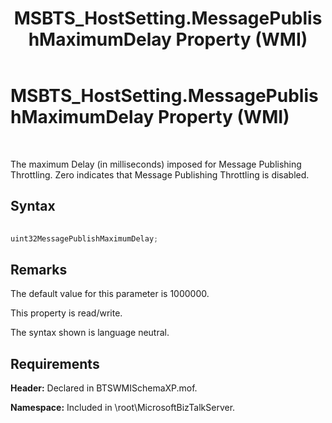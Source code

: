 ﻿---
title: MSBTS_HostSetting.MessagePublishMaximumDelay Property (WMI)
TOCTitle: MSBTS_HostSetting.MessagePublishMaximumDelay Property (WMI)
ms:assetid: 5b853465-446d-4a44-bad4-a5652ef6a436
ms:mtpsurl: https://msdn.microsoft.com/en-us/library/Aa560347(v=BTS.80)
ms:contentKeyID: 51528286
ms.date: 08/30/2017
mtps_version: v=BTS.80
---

# MSBTS\_HostSetting.MessagePublishMaximumDelay Property (WMI)

 

The maximum Delay (in milliseconds) imposed for Message Publishing Throttling. Zero indicates that Message Publishing Throttling is disabled.

## Syntax

```C#
  
uint32MessagePublishMaximumDelay;  
```

## Remarks

The default value for this parameter is 1000000.

This property is read/write.

The syntax shown is language neutral.

## Requirements

**Header:** Declared in BTSWMISchemaXP.mof.

**Namespace:** Included in \\root\\MicrosoftBizTalkServer.

